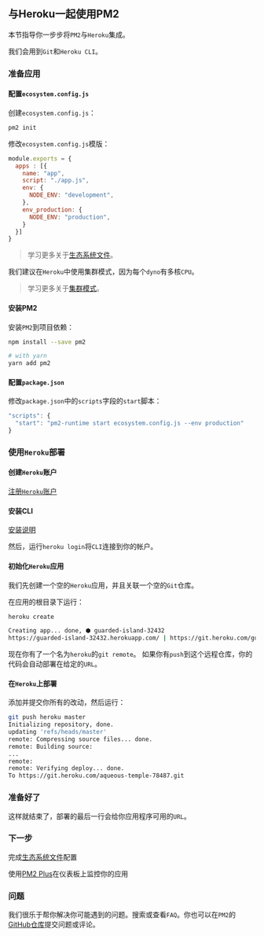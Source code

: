 ## 与Heroku一起使用PM2

本节指导你一步步将`PM2`与`Heroku`集成。

我们会用到`Git`和`Heroku CLI`。

### 准备应用
#### 配置`ecosystem.config.js`
创建`ecosystem.config.js`：
```bash
pm2 init
```

修改`ecosystem.config.js`模版：
```javascript
module.exports = {
  apps : [{
    name: "app",
    script: "./app.js",
    env: {
      NODE_ENV: "development",
    },
    env_production: {
      NODE_ENV: "production",
    }
  }]
}
```

> 学习更多关于[生态系统文件](../guide/ecosystem_file.md)。

我们建议在`Heroku`中使用集群模式，因为每个`dyno`有多核`CPU`。

> 学习更多关于[集群模式](../guide/load_balancing.md)。

#### 安装PM2

安装`PM2`到项目依赖：
```bash
npm install --save pm2

# with yarn
yarn add pm2
```

#### 配置`package.json`
修改`package.json`中的`scripts`字段的`start`脚本：
```javascript
"scripts": {
  "start": "pm2-runtime start ecosystem.config.js --env production"
}
```

### 使用`Heroku`部署
#### 创建`Heroku`账户
[注册`Heroku`账户](https://signup.heroku.com/)

#### 安装CLI
[安装说明](https://devcenter.heroku.com/articles/heroku-cli)

然后，运行`heroku login`将`CLI`连接到你的帐户。

#### 初始化`Heroku`应用

我们先创建一个空的`Heroku`应用，并且关联一个空的`Git`仓库。

在应用的根目录下运行：

```bash
heroku create

Creating app... done, ⬢ guarded-island-32432
https://guarded-island-32432.herokuapp.com/ | https://git.heroku.com/guarded-island-32432.git
```

现在你有了一个名为`heroku`的`git remote`。 如果你有`push`到这个远程仓库，你的代码会自动部署在给定的`URL`。

#### 在`Heroku`上部署
添加并提交你所有的改动，然后运行：
```bash
git push heroku master
Initializing repository, done.
updating 'refs/heads/master'
remote: Compressing source files... done.
remote: Building source:
...
remote:
remote: Verifying deploy... done.
To https://git.heroku.com/aqueous-temple-78487.git
```

### 准备好了

这样就结束了，部署的最后一行会给你应用程序可用的`URL`。

### 下一步

完成[生态系统文件](../guide/ecosystem-file.md)配置

使用[PM2 Plus](https://pm2.io/doc/en/plus/integration/elastic-beanstalk/)在仪表板上监控你的应用

### 问题
我们很乐于帮你解决你可能遇到的问题。搜索或查看`FAQ`。你也可以在`PM2`的[GitHub仓库](https://github.com/Unitech/pm2/issues)提交问题或评论。
